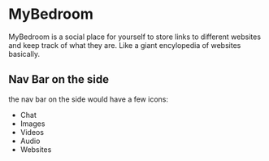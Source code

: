 # MyBedroom
 MyBedroom is a social place for yourself to store links to different websites and keep track of what they are. Like a giant encylopedia of websites basically.

## Nav Bar on the side
the nav bar on the side would have a few icons:
- Chat
- Images
- Videos
- Audio
- Websites
  
